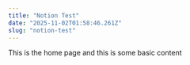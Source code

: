```yaml
---
title: "Notion Test"
date: "2025-11-02T01:58:46.261Z"
slug: "notion-test"
---
```



This is the home page and this is some basic content

